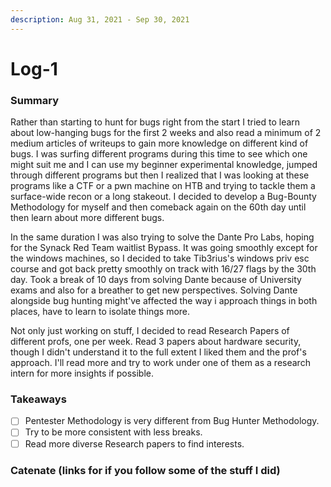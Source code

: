 ```yaml
---
description: Aug 31, 2021 - Sep 30, 2021
---
```


# Log-1

### Summary

Rather than starting to hunt for bugs right from the start I tried to learn about low-hanging bugs for the first 2 weeks and also read a minimum of 2 medium articles of writeups to gain more knowledge on different kind of bugs. I was surfing different programs during this time to see which one might suit me and I can use my beginner experimental knowledge, jumped through different programs but then I realized that I was looking at these programs like a CTF or a pwn machine on HTB and trying to tackle them a surface-wide recon or a long stakeout. I decided to develop a Bug-Bounty Methodology for myself and then comeback again on the 60th day until then learn about more different bugs.

In the same duration I was also trying to solve the Dante Pro Labs, hoping for the Synack Red Team waitlist Bypass. It was going smoothly except for the windows machines, so I decided to take Tib3rius's windows priv esc course and got back pretty smoothly on track with 16/27 flags by the 30th day. Took a break of 10 days from solving Dante because of University exams and also for a breather to get new perspectives. Solving Dante alongside bug hunting might've affected the way i approach things in both places, have to learn to isolate things more.

Not only just working on stuff, I decided to read Research Papers of different profs, one per week. Read 3 papers about hardware security, though I didn't understand it to the full extent I liked them and the prof's approach. I'll read more and try to work under one of them as a research intern for more insights if possible.

### Takeaways

* [ ] Pentester Methodology is very different from Bug Hunter Methodology.
* [ ] Try to be more consistent with less breaks.
* [ ] Read more diverse Research papers to find interests.

### Catenate (links for if you follow some of the stuff I did)
